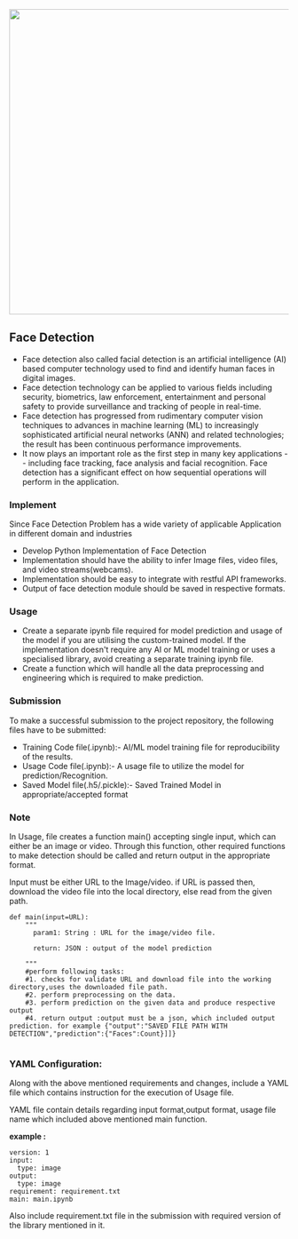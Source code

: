 <img src="https://media.kairos.com/blog-images/crowd.png" height=550 width=1450>

## Face Detection

* Face detection also called facial detection is an artificial intelligence (AI) based computer technology used to find and identify human faces in digital images. 
* Face detection technology can be applied to various fields including security, biometrics, law enforcement, entertainment and personal safety to provide surveillance and tracking of people in real-time.
* Face detection has progressed from rudimentary computer vision techniques to advances in machine learning (ML) to increasingly sophisticated artificial neural networks (ANN) and related technologies; the result has been continuous performance improvements. 
* It now plays an important role as the first step in many key applications -- including face tracking, face analysis and facial recognition. Face detection has a significant effect on how sequential operations will perform in the application.

### Implement

Since Face Detection Problem has a wide variety of applicable Application in different domain and industries

* Develop Python Implementation of Face Detection
* Implementation should have the ability to infer Image files, video files, and video streams(webcams).
* Implementation should be easy to integrate with restful API frameworks.
* Output of face detection module should be saved in respective formats.

### Usage

* Create a separate ipynb file required for model prediction and usage of the model if you are utilising the custom-trained model. If the implementation doesn't require any AI or ML model training or uses a specialised library, avoid creating a separate training ipynb file.
* Create a function which will handle all the data preprocessing and engineering which is required to make prediction.

### Submission

To make a successful submission to the project repository, the following files have to be submitted:

* Training Code file(.ipynb):- AI/ML model training file for reproducibility of the results.
* Usage Code file(.ipynb):- A usage file to utilize the model for prediction/Recognition.
* Saved Model file(.h5/.pickle):- Saved Trained Model in appropriate/accepted format


### Note

In Usage, file creates a function main() accepting single input, which can either be an image or video. Through this function, other required functions to make detection should be called and return output in the appropriate format.

Input must be either URL to the Image/video. if URL is passed then, download the video file into the local directory, else read from the given path.

```
def main(input=URL):  
    """
      param1: String : URL for the image/video file.

      return: JSON : output of the model prediction

    """
    #perform following tasks:
    #1. checks for validate URL and download file into the working directory,uses the downloaded file path.
    #2. perform preprocessing on the data.
    #3. perform prediction on the given data and produce respective output
    #4. return output :output must be a json, which included output prediction. for example {"output":"SAVED FILE PATH WITH DETECTION","prediction":{"Faces":Count}]]}
    
```

### YAML Configuration:

Along with the above mentioned requirements and changes, include a YAML file which contains instruction for the execution of Usage file.

YAML file contain details regarding input format,output format, usage file name which included above mentioned main function.

**example :**

```
version: 1
input:
  type: image
output:
  type: image
requirement: requirement.txt
main: main.ipynb
```

Also include requirement.txt file in the submission with required version of the library mentioned in it.